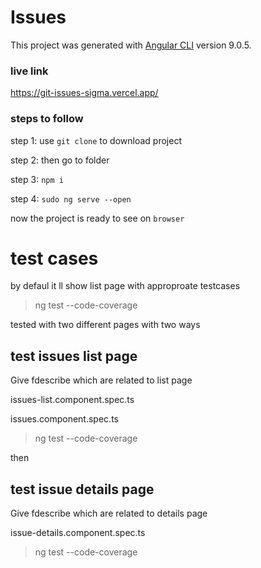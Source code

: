 # Issues

This project was generated with [Angular CLI](https://github.com/angular/angular-cli) version 9.0.5.

### live link

https://git-issues-sigma.vercel.app/


### steps to follow

step 1: use `git clone` to download project 

step 2: then go to folder

step 3: `npm i`

step 4: `sudo ng serve --open`

now the project is ready to see on `browser`


# test cases

by defaul it ll show list page with approproate testcases

>ng test --code-coverage  


tested with two different pages with two ways

## test issues list page 

Give fdescribe which are related to list page

issues-list.component.spec.ts

issues.component.spec.ts

> ng test --code-coverage

then 

## test issue details page

Give fdescribe which are related to details page

issue-details.component.spec.ts

> ng test --code-coverage 